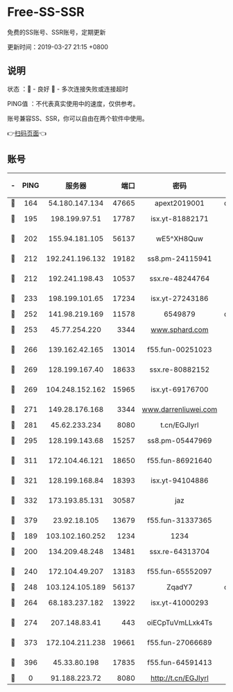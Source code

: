# Free-SS-SSR

免费的SS账号、SSR账号，定期更新

更新时间：2019-03-27 21:15 +0800

## 说明

状态     ：🙂 - 良好 🙁 - 多次连接失败或连接超时

PING值   ：不代表真实使用中的速度，仅供参考。

账号兼容SS、SSR，你可以自由在两个软件中使用。

👉[扫码页面](https://liesauer.github.io/Free-SS-SSR/)👈

## 账号

|-|PING|服务器|端口|密码|加密方式|区域|
|:----:|:----:|:-----:|-----:|:----:|:----:|:----:|
|🙂|164|54.180.147.134|47665|apext2019001|chacha20|KR|
|🙂|195|198.199.97.51|17787|isx.yt-81882171|aes-256-cfb|US|
|🙂|202|155.94.181.105|56137|wE5^XH8Quw|aes-256-cfb|US|
|🙂|212|192.241.196.132|19182|ss8.pm-24115941|aes-256-cfb|US|
|🙂|212|192.241.198.43|10537|ssx.re-48244764|aes-256-cfb|US|
|🙂|233|198.199.101.65|17234|isx.yt-27243186|aes-256-cfb|US|
|🙂|252|141.98.219.169|11578|6549879|chacha20|US|
|🙂|253|45.77.254.220|3344|www.sphard.com|aes-256-cfb|SG|
|🙂|266|139.162.42.165|13014|f55.fun-00251023|aes-256-cfb|SG|
|🙂|269|128.199.167.40|18633|ssx.re-80882152|aes-256-cfb|SG|
|🙂|269|104.248.152.162|15965|isx.yt-69176700|aes-256-cfb|SG|
|🙂|271|149.28.176.168|3344|www.darrenliuwei.com|aes-256-cfb|AU|
|🙂|281|45.62.233.234|8080|t.cn/EGJIyrl|rc4-md5|CA|
|🙂|295|128.199.143.68|15257|ss8.pm-05447969|aes-256-cfb|SG|
|🙂|311|172.104.46.121|18650|f55.fun-86921640|aes-256-cfb|SG|
|🙂|321|128.199.168.84|18393|isx.yt-94104886|aes-256-cfb|SG|
|🙂|332|173.193.85.131|30587|jaz|aes-256-cfb|US|
|🙂|379|23.92.18.105|13679|f55.fun-31337365|aes-256-cfb|US|
|🙂|189|103.102.160.252|1234|1234|rc4-md5|JP|
|🙂|200|134.209.48.248|13481|ssx.re-64313704|aes-256-cfb|US|
|🙂|240|172.104.49.207|13183|f55.fun-65552097|aes-256-cfb|SG|
|🙂|248|103.124.105.189|56137|ZqadY7|chacha20|US|
|🙂|264|68.183.237.182|13922|isx.yt-41000293|aes-256-cfb|SG|
|🙂|274|207.148.83.41|443|oiECpTuVmLLxk4Ts|aes-256-cfb|AU|
|🙂|373|172.104.211.238|19661|f55.fun-27066689|aes-256-cfb|US|
|🙂|396|45.33.80.198|17835|f55.fun-64591413|aes-256-cfb|US|
|🙁|0|91.188.223.72|8080|http://t.cn/EGJIyrl|rc4-md5|RU|
